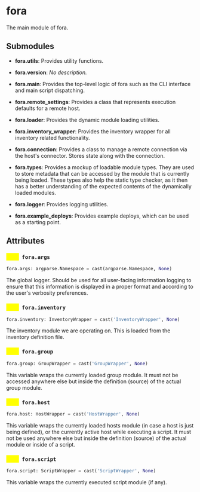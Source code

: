 # fora

The main module of fora.

## Submodules

 -  **fora.utils**: Provides utility functions.

 -  **fora.version**: *No description.*

 -  **fora.main**: Provides the top-level logic of fora such as
    the CLI interface and main script dispatching.

 -  **fora.remote_settings**: Provides a class that represents execution defaults for a remote host.

 -  **fora.loader**: Provides the dynamic module loading utilities.

 -  **fora.inventory_wrapper**: Provides the inventory wrapper for all inventory related functionality.

 -  **fora.connection**: Provides a class to manage a remote connection via the host's connector.
    Stores state along with the connection.

 -  **fora.types**: Provides a mockup of loadable module types. They are used to store metadata
    that can be accessed by the module that is currently being loaded. These
    types also help the static type checker, as it then has a better understanding
    of the expected contents of the dynamically loaded modules.

 -  **fora.logger**: Provides logging utilities.

 -  **fora.example_deploys**: Provides example deploys, which can be used as a starting point.

## Attributes

### <mark style="color:yellow;">`attr`</mark>` fora.args`

```python
fora.args: argparse.Namespace = cast(argparse.Namespace, None)
```

The global logger. Should be used for all user-facing information logging to ensure
that this information is displayed in a proper format and according to the user's
verbosity preferences.

### <mark style="color:yellow;">`attr`</mark>` fora.inventory`

```python
fora.inventory: InventoryWrapper = cast('InventoryWrapper', None)
```

The inventory module we are operating on.
This is loaded from the inventory definition file.

### <mark style="color:yellow;">`attr`</mark>` fora.group`

```python
fora.group: GroupWrapper = cast('GroupWrapper', None)
```

This variable wraps the currently loaded group module.
It must not be accessed anywhere else but inside the
definition (source) of the actual group module.

### <mark style="color:yellow;">`attr`</mark>` fora.host`

```python
fora.host: HostWrapper = cast('HostWrapper', None)
```

This variable wraps the currently loaded hosts module (in case a host is just being defined),
or the currently active host while executing a script. It must not be used anywhere else
but inside the definition (source) of the actual module or inside of a script.

### <mark style="color:yellow;">`attr`</mark>` fora.script`

```python
fora.script: ScriptWrapper = cast('ScriptWrapper', None)
```

This variable wraps the currently executed script module (if any).